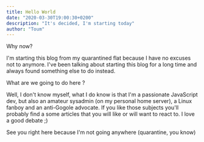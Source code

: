```yaml
---
title: Hello World
date: "2020-03-30T19:00:30+0200"
description: "It's decided, I'm starting today"
author: "Toum"
---
```


Why now?

I'm starting this blog from my quarantined flat because I have no excuses not
to anymore. I've been talking about starting this blog for a long time and
always found something else to do instead.

What are we going to do here ?

Well, I don't know myself, what I do know is that I'm a passionate JavaScript
dev, but also an amateur sysadmin (on my personal home server), a Linux fanboy
and an anti-Gogole advocate. If you like those subjects you'll probably find a
some articles that you will like or will want to react to. I love a
good debate ;)

See you right here because I'm not going anywhere (quarantine, you know)
